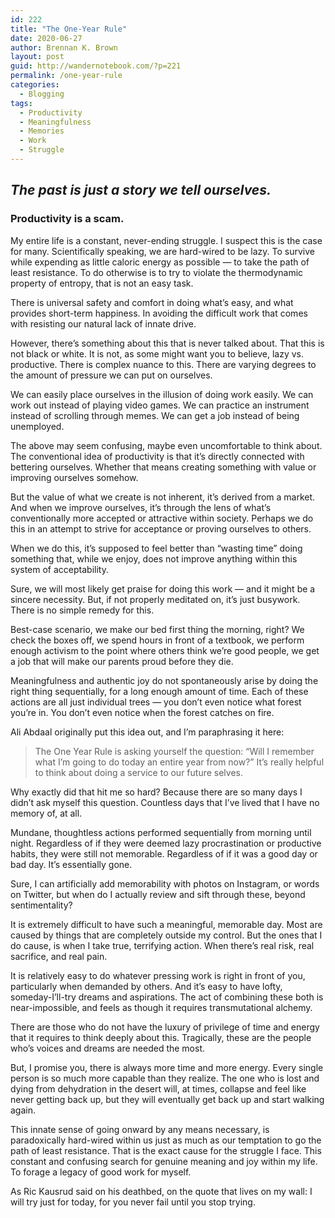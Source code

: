 ```yaml
---
id: 222
title: "The One-Year Rule"
date: 2020-06-27
author: Brennan K. Brown
layout: post
guid: http://wandernotebook.com/?p=221
permalink: /one-year-rule
categories:
  - Blogging
tags:
  - Productivity
  - Meaningfulness
  - Memories
  - Work
  - Struggle
---
```


## _The past is just a story we tell ourselves._

### Productivity is a scam.

My entire life is a constant, never-ending struggle. I suspect this is the case for many. Scientifically speaking, we are hard-wired to be lazy. To survive while expending as little caloric energy as possible — to take the path of least resistance. To do otherwise is to try to violate the thermodynamic property of entropy, that is not an easy task.

There is universal safety and comfort in doing what’s easy, and what provides short-term happiness. In avoiding the difficult work that comes with resisting our natural lack of innate drive.

However, there’s something about this that is never talked about. That this is not black or white. It is not, as some might want you to believe, lazy vs. productive. There is complex nuance to this. There are varying degrees to the amount of pressure we can put on ourselves.

We can easily place ourselves in the illusion of doing work easily. We can work out instead of playing video games. We can practice an instrument instead of scrolling through memes. We can get a job instead of being unemployed.

The above may seem confusing, maybe even uncomfortable to think about. The conventional idea of productivity is that it’s directly connected with bettering ourselves. Whether that means creating something with value or improving ourselves somehow.

But the value of what we create is not inherent, it’s derived from a market. And when we improve ourselves, it’s through the lens of what’s conventionally more accepted or attractive within society. Perhaps we do this in an attempt to strive for acceptance or proving ourselves to others.

<!--more-->

When we do this, it’s supposed to feel better than “wasting time” doing something that, while we enjoy, does not improve anything within this system of acceptability.

Sure, we will most likely get praise for doing this work — and it might be a sincere necessity. But, if not properly meditated on, it’s just busywork. There is no simple remedy for this.

Best-case scenario, we make our bed first thing the morning, right? We check the boxes off, we spend hours in front of a textbook, we perform enough activism to the point where others think we’re good people, we get a job that will make our parents proud before they die.

Meaningfulness and authentic joy do not spontaneously arise by doing the right thing sequentially, for a long enough amount of time. Each of these actions are all just individual trees — you don’t even notice what forest you’re in. You don’t even notice when the forest catches on fire.

Ali Abdaal originally put this idea out, and I’m paraphrasing it here:

<blockquote>The One Year Rule is asking yourself the question: “Will I remember what I’m going to do today an entire year from now?” It’s really helpful to think about doing a service to our future selves.</blockquote>

Why exactly did that hit me so hard? Because there are so many days I didn’t ask myself this question. Countless days that I’ve lived that I have no memory of, at all.

Mundane, thoughtless actions performed sequentially from morning until night. Regardless of if they were deemed lazy procrastination or productive habits, they were still not memorable. Regardless of if it was a good day or bad day. It’s essentially gone.

Sure, I can artificially add memorability with photos on Instagram, or words on Twitter, but when do I actually review and sift through these, beyond sentimentality?

It is extremely difficult to have such a meaningful, memorable day. Most are caused by things that are completely outside my control. But the ones that I do cause, is when I take true, terrifying action. When there’s real risk, real sacrifice, and real pain.

It is relatively easy to do whatever pressing work is right in front of you, particularly when demanded by others. And it’s easy to have lofty, someday-I’ll-try dreams and aspirations. The act of combining these both is near-impossible, and feels as though it requires transmutational alchemy.

There are those who do not have the luxury of privilege of time and energy that it requires to think deeply about this. Tragically, these are the people who’s voices and dreams are needed the most.

But, I promise you, there is always more time and more energy. Every single person is so much more capable than they realize. The one who is lost and dying from dehydration in the desert will, at times, collapse and feel like never getting back up, but they will eventually get back up and start walking again.

This innate sense of going onward by any means necessary, is paradoxically hard-wired within us just as much as our temptation to go the path of least resistance. That is the exact cause for the struggle I face. This constant and confusing search for genuine meaning and joy within my life. To forage a legacy of good work for myself.

As Ric Kausrud said on his deathbed, on the quote that lives on my wall: I will try just for today, for you never fail until you stop trying.
